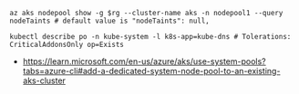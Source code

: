 ```
az aks nodepool show -g $rg --cluster-name aks -n nodepool1 --query nodeTaints # default value is "nodeTaints": null,
  
kubectl describe po -n kube-system -l k8s-app=kube-dns # Tolerations:                 CriticalAddonsOnly op=Exists
```

- https://learn.microsoft.com/en-us/azure/aks/use-system-pools?tabs=azure-cli#add-a-dedicated-system-node-pool-to-an-existing-aks-cluster

